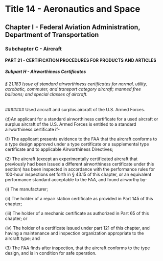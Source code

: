 
# Title 14 - Aeronautics and Space
## Chapter I - Federal Aviation Administration, Department of Transportation
### Subchapter C - Aircraft
#### PART 21 - CERTIFICATION PROCEDURES FOR PRODUCTS AND ARTICLES
##### Subpart H - Airworthiness Certificates
###### § 21.183 Issue of standard airworthiness certificates for normal, utility, acrobatic, commuter, and transport category aircraft; manned free balloons; and special classes of aircraft.
####### Used aircraft and surplus aircraft of the U.S. Armed Forces.

(d)An applicant for a standard airworthiness certificate for a used aircraft or surplus aircraft of the U.S. Armed Forces is entitled to a standard airworthiness certificate if-

(1) The applicant presents evidence to the FAA that the aircraft conforms to a type design approved under a type certificate or a supplemental type certificate and to applicable Airworthiness Directives;

(2) The aircraft (except an experimentally certificated aircraft that previously had been issued a different airworthiness certificate under this section) has been inspected in accordance with the performance rules for 100-hour inspections set forth in § 43.15 of this chapter, or an equivalent performance standard acceptable to the FAA, and found airworthy by-

(i) The manufacturer;

(ii) The holder of a repair station certificate as provided in Part 145 of this chapter;

(iii) The holder of a mechanic certificate as authorized in Part 65 of this chapter; or

(iv) The holder of a certificate issued under part 121 of this chapter, and having a maintenance and inspection organization appropriate to the aircraft type; and

(3) The FAA finds after inspection, that the aircraft conforms to the type design, and is in condition for safe operation.
